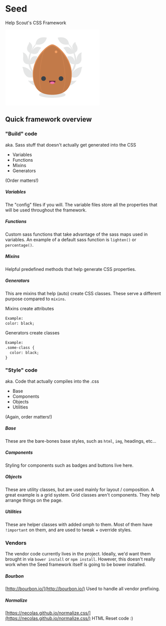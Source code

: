 # Seed
Help Scout's CSS Framework

![](/seed.png)

## Quick framework overview

### "Build" code
aka. Sass stuff that doesn't actually get generated into the CSS

- Variables
- Functions
- Mixins
- Generators

(Order matters!)

##### Variables
The "config" files if you will. The variable files store all the properties that will be used throughout the framework.

##### Functions
Custom sass functions that take advantage of the sass maps used in variables.
An example of a default sass function is `lighten()` or `percentage()`.

##### Mixins
Helpful predefined methods that help generate CSS properties.

##### Generators
This are mixins that help (auto) create CSS classes. These serve a different purpose compared to `mixins`.

Mixins create attributes
```
Example:
color: black;
```
Generators create classes
```
Example:
.some-class {
  color: black;
}
```

### "Style" code
aka. Code that actually compiles into the .css

- Base
- Components
- Objects
- Utilities

(Again, order matters!)

##### Base
These are the bare-bones base styles, such as `html`, `img`, headings, etc...

##### Components
Styling for components such as badges and buttons live here.

##### Objects
These are utility classes, but are used mainly for layout / composition. A great example is a grid system. Grid classes aren't components. They help arrange things on the page.

##### Utilities
These are helper classes with added omph to them. Most of them have `!important` on them, and are used to tweak + override styles.

### Vendors

The vendor code currently lives in the project. Ideally, we'd want them brought in via `bower install` or `npm install`. However, this doesn't really work when the Seed framework itself is going to be bower installed.

##### Bourbon
[http://bourbon.io/](http://bourbon.io/)
Used to handle all vendor prefixing.

##### Normalize
[https://necolas.github.io/normalize.css/](https://necolas.github.io/normalize.css/)
HTML Reset code :)
